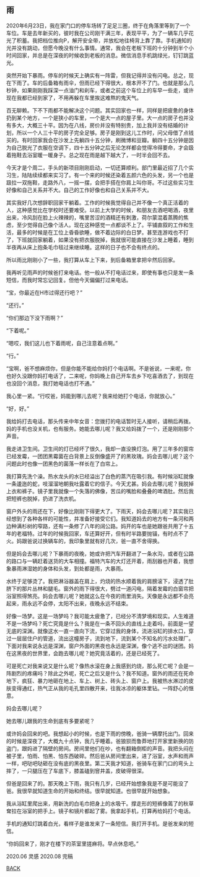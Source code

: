 ## 雨

2020年6月23日，我在家门口的停车场转了足足三圈，终于在角落里等到了一个车位。车是去年新买的，彼时我在公司刚干满三年，表现平平，为了一辆车几乎花光了积蓄。我把档位推向P，解开安全带，并放松地往椅背上靠了靠。手机通知的光并没有跳动，但愿今晚没有什么事情。通常，我会在老板下班的十分钟到半个小时间回家，并总是在深夜的时候收到老板的消息。微信消息手机跳绿光，钉钉跳蓝光。

突然开始下暴雨。停车的时候天上确实有一阵雷，但我记得并没有闪电。总之，现在下雨了。车的后备箱有雨伞，但雨已经下得很大，根本开不了门。也就是那么几秒钟，如果刚刚我踩深一点油门和刹车，或者之前这个车位上的车早一些走，或许现在我都已经到家了，不用再躲在车里挨这难熬的鬼天气。

百无聊赖。下不下雨都不能解决这个问题。其实回家也一样，同样是把疲惫的身体扔到某个地方，一个是狭小的车里，一个是大一点的屋子里。大一点的房子也并没有多大，大概三十平。因为在八线，房价并没有特别贵，加上我并没有结婚的计划，所以一个人三十平的房子完全足够。房子是刚到这儿工作时，问父母借了点钱买的。有时回家我会在沙发上先躺四十五分钟，刷微博和豆瓣。躺四十五分钟是因为自己脱光了衣服在空调下，四十五分钟之后无论怎样都会觉得冷得要命，才会趿着拖鞋去浴室暖一暖身子。总之现在雨是越下越大了，一时半会回不去。

今天才是个周二，手头的新项目刚刚启动，一切还算顺利。部门里最近招了几个实习生，陆陆续续都来实习了。有一个来的时候还染着五颜六色的头发，另一个也是趿拉一双拖鞋，走路外八，一摇一摆，会把手搭在你肩上叫你哥。不过这些实习生好像和自己关系并不大。自己的工作好像也和自己关系并不大。

其实我好几次想辞职回家干躺着。工作的时候我觉得自己并不像一个真正活着的人，这种感觉比在学校时还要难受。以前上大学的时候，和朋友去酒吧喝酒，夜里出来，冷风刮在脸上火辣辣的，嘴里苦涩的酒精还有刺激，荷尔蒙混着蒸腾的焦虑，至少觉得自己像个活人。现在这种感觉一点都谈不上了。平铺直叙的工作和生活，最多的时候是在工位上昏昏欲睡，做不着边际的白日梦。甚至连游戏也不打了，下班就回家躺着，如果没有把衣服脱掉，我就很可能直接在沙发上睡着，睡到半夜再从床上抱条毛巾毯过来继续睡。这样的日子也不会有终点的。

所以雨比刚刚小了一些，我打算从车上下来，到后备箱里拿把伞然后回家。

我再听见雨声的时候爸打来电话。他一般从不打电话过来，即使有事也只是发一条短信，而我时常忘记回复。但他今天偏偏打过来电话。

“宝，你最近在H市过得还行吧？”

“还行。”

“你们那边下没下雨啊？”

“下着呢。”

“嗯哎，我们这儿也下着雨呢，自己注意着点啊。”

“行。”

“宝啊，爸不想麻烦你，但是你能不能给你妈打个电话啊。不是爸说，一来呢，你也好久没跟你妈打电话了，二来呢，你妈晚上自己开车去乡下吃喜酒去了，到现在也没回个消息，我打她电话也打不通。”

我心里一紧。“行哎爸，妈能到哪儿去呢？我来给她打个电话，你就放心。”

“好，好。”

我给妈打去电话，那头传来中年女音：您拨打的电话暂时无人接听，请稍后再拨。妈的手机也没关机，也有服务。她能去哪儿呢？我又给妈拨了一个，还是刚刚那个声音。

我走进卫生间。卫生间的灯已经坏了很久，我却一直没换灯泡。用了三年多的窗帘已经发霉，一团团黑霉菌在白背景上反倒像盛开了的黑玫瑰。妈会去哪儿呢？这个问题此时也像一团黑色的菌落一样长在了白帘上。

我打算先洗个澡。热水龙头的水已经溢出了白色的蒸汽在吸引我。有时候浴缸就像一条逶迤的蛇，吱溜溜地朝我吐露着它的信子。今天尤甚。妈会去哪儿呢？我脱掉上衣和裤子。镜子里我就像一个失落的佛像，苦瓜的嘴脸和叠叠的啤酒肚。然后我把短裤也脱掉，扔进了洗衣机。

窗户外头的雨还在下，好像比刚刚下得更大了。下雨天，妈会去哪儿呢？其实我已经想到了各种各样的可能性，并准备好接受它们。我知道妈去的地方有一条河和两边种满杉树的窄路，还有一条修了八年的阔公路。妈开的车也是她跟爸共用了十五年的老福特。过年的时候我回家，车还算好开，但有时半路要抛锚，有时点不了火。妈跟爸说过换辆车的，我印象里就有好几次，爸一直不舍得换。

但是妈会去哪儿呢？下暴雨的夜晚，她或许把汽车开翻进了一条水沟，或者在公路的路口与一辆赶着送货的大车相撞。福特汽车的大灯还开着，雨刮器也开着，我想象暴雨淋湿她的身体和头发，到处都是雨，大暴雨。

水终于足够烫了。我把淋浴器盖在肩上，灼烧的热水顺着我的肩膀滚下，浸透了肚脐下的那片丛林和腿毛。窗外的雨下得很大，劈过一道闪电，隔着发霉的白窗帘把浴室照得煞亮。妈会去哪儿呢？她就这么在今夜的雨里消失。天像是永远都不会亮起来，雨永远不会停，太阳不出来，夜晚永远不结束。

好像一场梦。这是一场梦吗？我可能太疲惫了，已经分不清梦境和现实。人生难道不是一场梦吗？死亡究竟是什么？我是在一条不回头的直线上走着吗，前面是一望无底的深渊。就像这水一直一直向下流，它穿过我的身体，流进浴缸的排水口，穿过一层层住户的管道，流出这幢房子，流到地下，流到某个不知名的污水处理厂。下面对我来说永远是深渊，窗户外面的黑夜也永远是深渊，像个逃不出的谜团。妈在这黑夜的世界里，会跑去哪儿呢？她究竟活着的，还是已经死了。

可是死亡对我来说又是什么呢？像热水滚在身上我感到灼烧，那么死亡呢？会是一阵剧烈的疼痛吗？除此之外呢，死亡之后又是什么？我不知道。窗外的雨还在死命地下，疯狂、暴力地砸在地上、车上、树上、砖头上、窗户上。我被热水淋过的皮肤变得通红，热气正从我的毛孔里四散开来，往我冰凉的躯体里钻。一阵舒心的惬意。

妈会去哪儿呢？

她去哪儿跟我的生命到底有多要紧呢？

或许妈会回来的吧。我想起小的时候，也是下雨的傍晚，爸骑一辆摩托出门。回来的时候是深夜了，大概九十点钟，我几乎睡着。爸狼狈而鲁莽地打开家里新换的防盗门，跟妈进了隔壁的房间。房间里他们在吵，也有翻箱倒柜的声音。我把头闷在被子里，怕雨、怕黑、怕东西破碎。然后爸从房间里出来，进了浴室，水声和雨声一样，吧哒吧哒砸在没有底的黑夜里。第二天我才知道，爸骑车在家门口的弯头上摔了，一只腿压在了车底下，膝盖磕到窨井盖，皮破得很深。

但爸是回来了的。那天晚上下雨，我只有几岁，已经开始想象我是不是可能没了爸。我很早就知道生命的开始和终结。很早就知道。也很早就开始想象。

我从浴缸里爬出来，用新洗的白毛巾把身上的水吸干。撑走形的短裤像蔫了的秋草耷拉在浴室的把手上。镜子和镜片都起了雾。我拿起手机，打算再给妈打个电话。

手机的通知灯跳着白光，看样子是谁发来了一条短信。我打开手机。是爸发来的短信。

“你妈回来了，刚才在楼下的茶室里搓麻将。早点休息吧。”

2020.06 灵感 
2020.08 完稿

[BACK](/)

